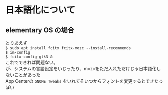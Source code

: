 # 日本語化について

## elementary OS の場合
とりあえず  
`$ sudo apt install fcitx fcitx-mozc --install-recommends`  
`$ im-config`  
`$ fcitx-config-gtk3 &`  
これでできれば問題ない。  
が、システムの言語設定をいじったり、mozcをただ入れただけじゃ日本語化しないことがあった  
App Centerの `GNOME Tweaks` をいれてそいつからフォントを変更するとできたっぽい  

